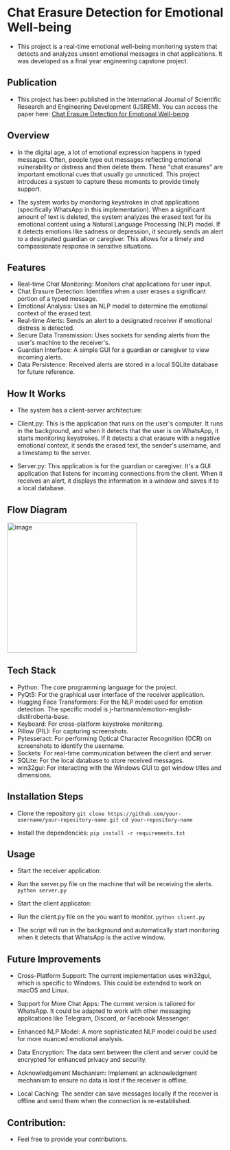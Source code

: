 # Chat Erasure Detection for Emotional Well-being
- This project is a real-time emotional well-being monitoring system that detects and analyzes unsent emotional messages in chat applications. It was developed as a final year engineering capstone project.

## Publication
- This project has been published in the International Journal of Scientific Research and Engineering Development (IJSREM). You can access the paper here:
[Chat Erasure Detection for Emotional Well-being](https://ijsrem.com/download/chat-erasure-detection-for-emotional-well-being/)

## Overview
- In the digital age, a lot of emotional expression happens in typed messages. Often, people type out messages reflecting emotional vulnerability or distress and then delete them. These "chat erasures" are important emotional cues that usually go unnoticed. This project introduces a system to capture these moments to provide timely support.

- The system works by monitoring keystrokes in chat applications (specifically WhatsApp in this implementation). When a significant amount of text is deleted, the system analyzes the erased text for its emotional content using a Natural Language Processing (NLP) model. If it detects emotions like sadness or depression, it securely sends an alert to a designated guardian or caregiver. This allows for a timely and compassionate response in sensitive situations.

## Features

- Real-time Chat Monitoring: Monitors chat applications for user input.
- Chat Erasure Detection: Identifies when a user erases a significant portion of a typed message.
- Emotional Analysis: Uses an NLP model to determine the emotional context of the erased text.
- Real-time Alerts: Sends an alert to a designated receiver if emotional distress is detected.
- Secure Data Transmission: Uses sockets for sending alerts from the user's machine to the receiver's.
- Guardian Interface: A simple GUI for a guardian or caregiver to view incoming alerts.
- Data Persistence: Received alerts are stored in a local SQLite database for future reference.

## How It Works
- The system has a client-server architecture:

- Client.py: This is the application that runs on the user's computer. It runs in the background, and when it detects that the user is on WhatsApp, it starts monitoring keystrokes. If it detects a chat erasure with a negative emotional context, it sends the erased text, the sender's username, and a timestamp to the server.

- Server.py: This application is for the guardian or caregiver. It's a GUI application that listens for incoming connections from the client. When it receives an alert, it displays the information in a window and saves it to a local database.

## Flow Diagram
<img width="302" alt="image" src="https://github.com/user-attachments/assets/0195020a-6505-4583-8d7e-08689ef8c7db" />

## Tech Stack

- Python: The core programming language for the project.
- PyQt5: For the graphical user interface of the receiver application.
- Hugging Face Transformers: For the NLP model used for emotion detection. The specific model is j-hartmann/emotion-english-distilroberta-base.
- Keyboard: For cross-platform keystroke monitoring.
- Pillow (PIL): For capturing screenshots.
- Pytesseract: For performing Optical Character Recognition (OCR) on screenshots to identify the username.
- Sockets: For real-time communication between the client and server.
- SQLite: For the local database to store received messages.
- win32gui: For interacting with the Windows GUI to get window titles and dimensions.

## Installation Steps
- Clone the repository
  `git clone https://github.com/your-username/your-repository-name.git
  cd your-repository-name`

- Install the dependencies:
`pip install -r requirements.txt`

## Usage
- Start the receiver application:
- Run the server.py file on the machine that will be receiving the alerts.
`python server.py`

- Start the client applicaton:
- Run the client.py file on the you want to monitor.
`python client.py`

- The script will run in the background and automatically start monitoring when it detects that WhatsApp is the active window.

## Future Improvements
- Cross-Platform Support: The current implementation uses win32gui, which is specific to Windows. This could be extended to work on macOS and Linux.

- Support for More Chat Apps: The current version is tailored for WhatsApp. It could be adapted to work with other messaging applications like Telegram, Discord, or Facebook Messenger.

- Enhanced NLP Model: A more sophisticated NLP model could be used for more nuanced emotional analysis.

- Data Encryption: The data sent between the client and server could be encrypted for enhanced privacy and security.

- Acknowledgement Mechanism: Implement an acknowledgment mechanism to ensure no data is lost if the receiver is offline.

- Local Caching: The sender can save messages locally if the receiver is offline and send them when the connection is re-established.

## Contribution: 
- Feel free to provide your contributions.
